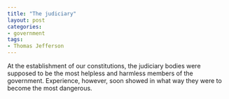 ```yaml
---
title: "The judiciary"
layout: post
categories:
- government
tags:
- Thomas Jefferson
---
```


At the establishment of our constitutions, the judiciary bodies were supposed to be the most helpless and harmless members of the government. Experience, however, soon showed in what way they were to become the most dangerous.